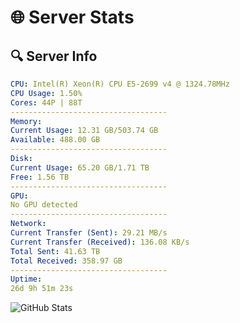 # 🌐 Server Stats
## 🔍 Server Info
```yaml
CPU: Intel(R) Xeon(R) CPU E5-2699 v4 @ 1324.78MHz
CPU Usage: 1.50%
Cores: 44P | 88T
-----------------------------------
Memory:
Current Usage: 12.31 GB/503.74 GB
Available: 488.00 GB
-----------------------------------
Disk:
Current Usage: 65.20 GB/1.71 TB
Free: 1.56 TB
-----------------------------------
GPU:
No GPU detected
-----------------------------------
Network:
Current Transfer (Sent): 29.21 MB/s
Current Transfer (Received): 136.08 KB/s
Total Sent: 41.63 TB
Total Received: 358.97 GB
-----------------------------------
Uptime:
26d 9h 51m 23s
```
![GitHub Stats](https://img.shields.io/badge/Updated-2025-04-03_07:14:12-blue)